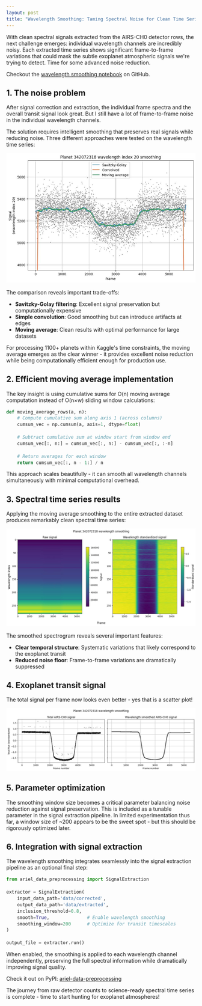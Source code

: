```yaml
---
layout: post
title: "Wavelength Smoothing: Taming Spectral Noise for Clean Time Series"
---
```


With clean spectral signals extracted from the AIRS-CH0 detector rows, the next challenge emerges: individual wavelength channels are incredibly noisy. Each extracted time series shows significant frame-to-frame variations that could mask the subtle exoplanet atmospheric signals we're trying to detect. Time for some advanced noise reduction.

Checkout the [wavelength smoothing notebook](https://github.com/gperdrizet/ariel-data-challenge/blob/main/notebooks/02.5-wavelength_smoothing.ipynb) on GitHub.

## 1. The noise problem

After signal correction and extraction, the individual frame spectra and the overall transit signal look great. But I still have a lot of frame-to-frame noise in the individual wavelength channels.

The solution requires intelligent smoothing that preserves real signals while reducing noise. Three different approaches were tested on the wavelength time series:

<p align="center">
  <img src="https://raw.githubusercontent.com/gperdrizet/ariel-data-challenge/refs/heads/main/figures/signal_extraction/02.5.1-wavelength_smoothing.jpg" alt="Comparison of smoothing methods">
</p>

The comparison reveals important trade-offs:

- **Savitzky-Golay filtering**: Excellent signal preservation but computationally expensive
- **Simple convolution**: Good smoothing but can introduce artifacts at edges  
- **Moving average**: Clean results with optimal performance for large datasets

For processing 1100+ planets within Kaggle's time constraints, the moving average emerges as the clear winner - it provides excellent noise reduction while being computationally efficient enough for production use.

## 2. Efficient moving average implementation

The key insight is using cumulative sums for O(n) moving average computation instead of O(n×w) sliding window calculations:

```python
def moving_average_rows(a, n):
    # Compute cumulative sum along axis 1 (across columns)
    cumsum_vec = np.cumsum(a, axis=1, dtype=float)
    
    # Subtract cumulative sum at window start from window end
    cumsum_vec[:, n:] = cumsum_vec[:, n:] - cumsum_vec[:, :-n]
    
    # Return averages for each window
    return cumsum_vec[:, n - 1:] / n
```

This approach scales beautifully - it can smooth all wavelength channels simultaneously with minimal computational overhead.

## 3. Spectral time series results

Applying the moving average smoothing to the entire extracted dataset produces remarkably clean spectral time series:

<p align="center">
  <img src="https://raw.githubusercontent.com/gperdrizet/ariel-data-challenge/refs/heads/main/figures/signal_extraction/02.5.2-smoothed_wavelength_spectrogram.jpg" alt="Smoothed spectral time series">
</p>

The smoothed spectrogram reveals several important features:

- **Clear temporal structure**: Systematic variations that likely correspond to the exoplanet transit
- **Reduced noise floor**: Frame-to-frame variations are dramatically suppressed

## 4. Exoplanet transit signal

The total signal per frame now looks even better - yes that is a scatter plot!

<p align="center">
  <img src="https://raw.githubusercontent.com/gperdrizet/ariel-data-challenge/refs/heads/main/figures/signal_extraction/02.5.3-transit_plot_total_vs_wavelength_smoothed.jpg" alt="Smoothed spectral time series">
</p>

## 5. Parameter optimization

The smoothing window size becomes a critical parameter balancing noise reduction against signal preservation. This is included as a tunable parameter in the signal extraction pipeline. In limited experimentation thus far, a window size of ~200 appears to be the sweet spot - but this should be rigorously optimized later.

## 6. Integration with signal extraction

The wavelength smoothing integrates seamlessly into the signal extraction pipeline as an optional final step:

```python
from ariel_data_preprocessing import SignalExtraction

extractor = SignalExtraction(
    input_data_path='data/corrected',
    output_data_path='data/extracted',
    inclusion_threshold=0.8,
    smooth=True,              # Enable wavelength smoothing
    smoothing_window=200      # Optimize for transit timescales
)

output_file = extractor.run()
```

When enabled, the smoothing is applied to each wavelength channel independently, preserving the full spectral information while dramatically improving signal quality.

Check it out on PyPI: [ariel-data-preprocessing](https://pypi.org/project/ariel-data-preprocessing/)

The journey from raw detector counts to science-ready spectral time series is complete - time to start hunting for exoplanet atmospheres!
